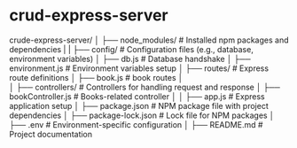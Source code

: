 # crud-express-server

crude-express-server/
│
├── node_modules/           # Installed npm packages and dependencies
|
|
├── config/                 # Configuration files (e.g., database, environment variables)
│   ├── db.js               # Database handshake
│   ├── environment.js      # Environment variables setup
│
├── routes/                 # Express route definitions
│   ├── book.js             # book routes
│   
│
├── controllers/            # Controllers for handling request and response
│   ├── bookController.js   # Books-related controller
│
│
├── app.js                  # Express application setup
│
├── package.json            # NPM package file with project dependencies
│
├── package-lock.json       # Lock file for NPM packages
│
├── .env                    # Environment-specific configuration
│
├── README.md               # Project documentation
